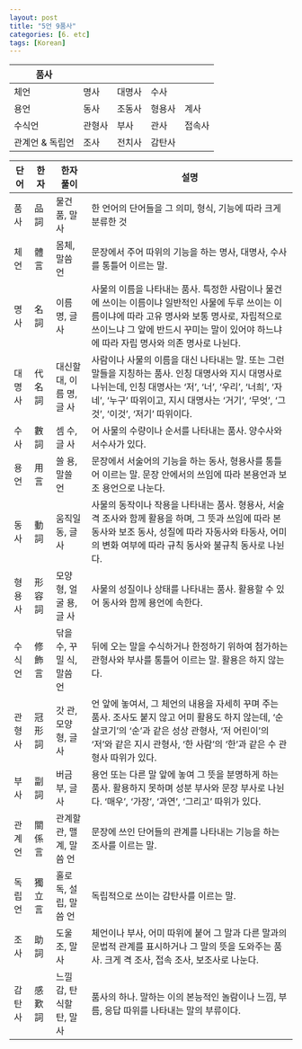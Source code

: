 ```yaml
---
layout: post
title: "5언 9품사"
categories: [6. etc]
tags: [Korean]
---
```


| 품사        |||||
|-----------|---|---|---|---|
| 체언        |	명사|	대명사|	수사|	
| 용언        |	동사|	조동사|	형용사|	계사|
| 수식언       |	관형사|	부사|	관사|	접속사|
| 관계언 & 독립언 |	조사|	전치사|	감탄사|	



|단어|	한자|	한자 풀이	|설명	|
|---|----|---|---|
|품사|	品詞|	물건 품, 말 사|	한 언어의 단어들을 그 의미, 형식, 기능에 따라 크게 분류한 것														
|체언|	體言|	몸체, 말씀 언|	문장에서 주어 따위의 기능을 하는 명사, 대명사, 수사를 통틀어 이르는 말.														
|명사|	名詞|	이름 명, 글 사|	사물의 이름을 나타내는 품사. 특정한 사람이나 물건에 쓰이는 이름이냐 일반적인 사물에 두루 쓰이는 이름이냐에 따라 고유 명사와 보통 명사로, 자립적으로 쓰이느냐 그 앞에 반드시 꾸미는 말이 있어야 하느냐에 따라 자립 명사와 의존 명사로 나뉜다.														
|대명사|	代名詞|	대신할 대, 이름 명, 글 사|	사람이나 사물의 이름을 대신 나타내는 말. 또는 그런 말들을 지칭하는 품사. 인칭 대명사와 지시 대명사로 나뉘는데, 인칭 대명사는 ‘저’, ‘너’, ‘우리’, ‘너희’, ‘자네’, ‘누구’ 따위이고, 지시 대명사는 ‘거기’, ‘무엇’, ‘그것’, ‘이것’, ‘저기’ 따위이다.														
|수사|	數詞|	셈 수, 글 사|	어 사물의 수량이나 순서를 나타내는 품사. 양수사와 서수사가 있다.														
|용언|	用言|	쓸 용, 말쓸 언|	문장에서 서술어의 기능을 하는 동사, 형용사를 통틀어 이르는 말. 문장 안에서의 쓰임에 따라 본용언과 보조 용언으로 나눈다.														
|동사|	動詞|	움직일 동, 글 사|	사물의 동작이나 작용을 나타내는 품사. 형용사, 서술격 조사와 함께 활용을 하며, 그 뜻과 쓰임에 따라 본동사와 보조 동사, 성질에 따라 자동사와 타동사, 어미의 변화 여부에 따라 규칙 동사와 불규칙 동사로 나뉜다.														
|형용사|	形容詞|	모양 형, 얼굴 용, 글 사|	사물의 성질이나 상태를 나타내는 품사. 활용할 수 있어 동사와 함께 용언에 속한다.														
|수식언|	修飾言|	닦을 수, 꾸밀 식, 말씀 언|	뒤에 오는 말을 수식하거나 한정하기 위하여 첨가하는 관형사와 부사를 통틀어 이르는 말. 활용은 하지 않는다.														
|관형사|	冠形詞|	갓 관, 모양 형, 글 사|	언 앞에 놓여서, 그 체언의 내용을 자세히 꾸며 주는 품사. 조사도 붙지 않고 어미 활용도 하지 않는데, ‘순 살코기’의 ‘순’과 같은 성상 관형사, ‘저 어린이’의 ‘저’와 같은 지시 관형사, ‘한 사람’의 ‘한’과 같은 수 관형사 따위가 있다.														
|부사|	副詞|	버금 부, 글 사|	용언 또는 다른 말 앞에 놓여 그 뜻을 분명하게 하는 품사. 활용하지 못하며 성분 부사와 문장 부사로 나뉜다. ‘매우’, ‘가장’, ‘과연’, ‘그리고’ 따위가 있다.														
|관계언|	關係言|	관계할 관, 맬 계, 말씀 언|	문장에 쓰인 단어들의 관계를 나타내는 기능을 하는 조사를 이르는 말.														
|독립언|	獨立言|	홀로 독, 설 립, 말씀 언|	독립적으로 쓰이는 감탄사를 이르는 말.														
|조사|	助詞|	도울 조, 말 사|	체언이나 부사, 어미 따위에 붙어 그 말과 다른 말과의 문법적 관계를 표시하거나 그 말의 뜻을 도와주는 품사. 크게 격 조사, 접속 조사, 보조사로 나눈다.														
|감탄사|	感歎詞|	느낄 감, 탄식할 탄,  말 사|	품사의 하나. 말하는 이의 본능적인 놀람이나 느낌, 부름, 응답 따위를 나타내는 말의 부류이다.														